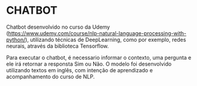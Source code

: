 # CHATBOT
Chatbot desenvolvido no curso da Udemy (https://www.udemy.com/course/nlp-natural-language-processing-with-python/), utilizando técnicas de DeepLearning, como por exemplo, redes neurais, através da biblioteca Tensorflow.

Para executar o chatbot, é necessario informar o contexto, uma pergunta e ele irá retornar a responsta Sim ou Não. O modelo foi desenvolvido utilizando textos em inglês, com intenção de aprendizado e acompanhamento do curso de NLP.
